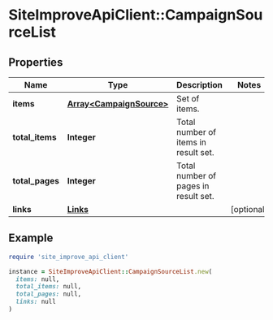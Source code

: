 # SiteImproveApiClient::CampaignSourceList

## Properties

| Name | Type | Description | Notes |
| ---- | ---- | ----------- | ----- |
| **items** | [**Array&lt;CampaignSource&gt;**](CampaignSource.md) | Set of items. |  |
| **total_items** | **Integer** | Total number of items in result set. |  |
| **total_pages** | **Integer** | Total number of pages in result set. |  |
| **links** | [**Links**](Links.md) |  | [optional] |

## Example

```ruby
require 'site_improve_api_client'

instance = SiteImproveApiClient::CampaignSourceList.new(
  items: null,
  total_items: null,
  total_pages: null,
  links: null
)
```

